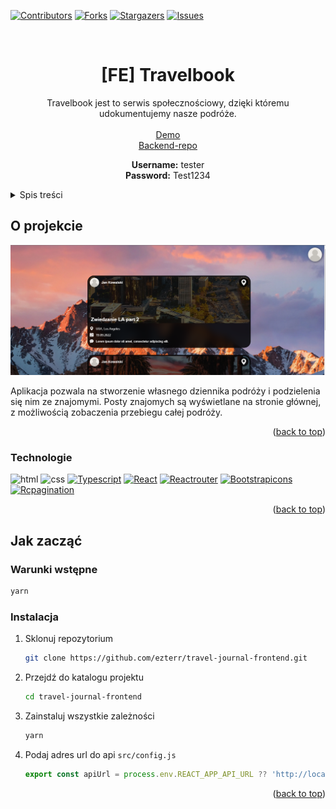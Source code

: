 <div id="top"></div>
<!--
*** Thanks for checking out the Best-README-Template. If you have a suggestion
*** that would make this better, please fork the repo and create a pull request
*** or simply open an issue with the tag "enhancement".
*** Don't forget to give the project a star!
*** Thanks again! Now go create something AMAZING! :D
-->



<!-- PROJECT SHIELDS -->
<!--
*** I'm using markdown "reference style" links for readability.
*** Reference links are enclosed in brackets [ ] instead of parentheses ( ).
*** See the bottom of this document for the declaration of the reference variables
*** for contributors-url, forks-url, etc. This is an optional, concise syntax you may use.
*** https://www.markdownguide.org/basic-syntax/#reference-style-links
-->
[![Contributors][contributors-shield]][contributors-url]
[![Forks][forks-shield]][forks-url]
[![Stargazers][stars-shield]][stars-url]
[![Issues][issues-shield]][issues-url]



<!-- PROJECT LOGO -->
<br />
<div align="center">
<h1 align="center">[FE] Travelbook</h1>

  <p align="center">
    Travelbook jest to serwis społecznościowy, dzięki któremu udokumentujemy nasze podróże.
    <br />
    <br />
    <a href="https://travelbook.networkmanager.info/">Demo</a><br>
    <a href="https://github.com/ezterr/travel-journal-backend">Backend-repo</a>

  <b>Username:</b> tester
  <br>
  <b>Password:</b> Test1234
  </p>
</div>

<!-- TABLE OF CONTENTS -->
<details>
  <summary>Spis treści</summary>
  <ol>
    <li>
      <a href="#o-projekcie">O projekcie</a>
      <ul>
        <li><a href="#technologie">Technologie</a></li>
      </ul>
    </li>
    <li>
      <a href="#jak-zacząć">Jak zacząć</a>
      <ul>
        <li><a href="#warunki-wstepne">Warunki wstępne</a></li>
        <li><a href="#instalacja">Instalacja</a></li>
      </ul>
    </li>
  </ol>
</details>



<!-- ABOUT THE PROJECT -->
## O projekcie

![Product Name Screen Shot][product-screenshot]

Aplikacja pozwala na stworzenie własnego dziennika podróży i podzielenia się nim ze znajomymi. Posty znajomych są wyświetlane na stronie głównej, z możliwością zobaczenia przebiegu całej podróży.

<p align="right">(<a href="#top">back to top</a>)</p>

### Technologie
![html][html]
![css][css]
[![Typescript][Typescript]][Typescript-url]
[![React][React.js]][React-url]
[![Reactrouter][Reactrouter]][Reactrouter-url]
[![Bootstrapicons][Bootstrapicons]][Bootstrapicons-url]
[![Rcpagination][Rcpagination]][Rcpagination-url]

<p align="right">(<a href="#top">back to top</a>)</p>



<!-- GETTING STARTED -->
## Jak zacząć

### Warunki wstępne

  ```sh
  yarn
  ```

### Instalacja

1. Sklonuj repozytorium
   ```sh
   git clone https://github.com/ezterr/travel-journal-frontend.git
   ```
2. Przejdź do katalogu projektu
   ```sh
   cd travel-journal-frontend
   ```
2. Zainstaluj wszystkie zależności
   ```sh
   yarn
   ```
3. Podaj adres url do api `src/config.js`
   ```js
   export const apiUrl = process.env.REACT_APP_API_URL ?? 'http://localhost:3001/api';
   ```

<p align="right">(<a href="#top">back to top</a>)</p>



<!-- MARKDOWN LINKS & IMAGES -->
<!-- https://www.markdownguide.org/basic-syntax/#reference-style-links -->
[contributors-shield]: https://img.shields.io/github/contributors/ezterr/travel-journal-frontend.svg?style=for-the-badge
[contributors-url]: https://github.com/ezterr/travel-journal-frontend/graphs/contributors
[forks-shield]: https://img.shields.io/github/forks/ezterr/travel-journal-frontend.svg?style=for-the-badge
[forks-url]: https://github.com/ezterr/travel-journal-frontend/network/members
[stars-shield]: https://img.shields.io/github/stars/ezterr/travel-journal-frontend.svg?style=for-the-badge
[stars-url]: https://github.com/ezterr/travel-journal-frontend/stargazers
[issues-shield]: https://img.shields.io/github/issues/ezterr/travel-journal-frontend.svg?style=for-the-badge
[issues-url]: https://github.com/ezterr/travel-journal-frontend/issues
[React.js]: https://img.shields.io/badge/React-20232A?style=for-the-badge&logo=react&logoColor=61DAFB
[React-url]: https://reactjs.org/
[Typescript]: https://img.shields.io/badge/typescript-20232A?style=for-the-badge&logo=typescript&logoColor=3178c6
[Typescript-url]: https://www.typescriptlang.org/
[Reactrouter]: https://img.shields.io/badge/React%20Router-20232A?style=for-the-badge&logo=reactrouter&logoColor=fff
[Reactrouter-url]: https://reactrouter.com/
[html]: https://img.shields.io/badge/HTML-20232A?style=for-the-badge&logo=html5&logoColor=f06529
[css]: https://img.shields.io/badge/CSS-20232A?style=for-the-badge&logo=css3&logoColor=2965f1
[Bootstrapicons]: https://img.shields.io/badge/bootstrap_icons-20232A?style=for-the-badge&logo=bootstrap&logoColor=563d7c
[Bootstrapicons-url]: https://icons.getbootstrap.com/
[Rcpagination]: https://img.shields.io/badge/rc_pagination-20232A?style=for-the-badge&logo=rc-pagination&logoColor=563d7c
[Rcpagination-url]: https://www.npmjs.com/package/rc-pagination
[product-screenshot]: readme/app.png


